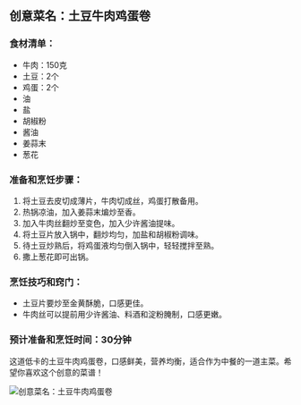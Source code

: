 ﻿---
name: 创意菜名：土豆牛肉鸡蛋卷
created_at: 20250422_203212
tags: [AI生成]
---

## 创意菜名：土豆牛肉鸡蛋卷

### 食材清单：
- 牛肉：150克
- 土豆：2个
- 鸡蛋：2个
- 油
- 盐
- 胡椒粉
- 酱油
- 姜蒜末
- 葱花

### 准备和烹饪步骤：
1. 将土豆去皮切成薄片，牛肉切成丝，鸡蛋打散备用。
2. 热锅凉油，加入姜蒜末煸炒至香。
3. 加入牛肉丝翻炒至变色，加入少许酱油提味。
4. 将土豆片放入锅中，翻炒均匀，加盐和胡椒粉调味。
5. 待土豆炒熟后，将鸡蛋液均匀倒入锅中，轻轻搅拌至熟。
6. 撒上葱花即可出锅。

### 烹饪技巧和窍门：
- 土豆片要炒至金黄酥脆，口感更佳。
- 牛肉丝可以提前用少许酱油、料酒和淀粉腌制，口感更嫩。

### 预计准备和烹饪时间：30分钟

这道低卡的土豆牛肉鸡蛋卷，口感鲜美，营养均衡，适合作为中餐的一道主菜。希望你喜欢这个创意的菜谱！

![创意菜名：土豆牛肉鸡蛋卷](https://source.unsplash.com/random/800x600/?food,创意菜名：土豆牛肉鸡蛋卷)
